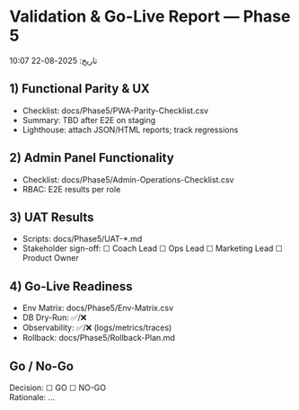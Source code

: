 # Validation & Go-Live Report — Phase 5
تاریخ: 2025-08-22 10:07

## 1) Functional Parity & UX
- Checklist: docs/Phase5/PWA-Parity-Checklist.csv
- Summary: TBD after E2E on staging
- Lighthouse: attach JSON/HTML reports; track regressions

## 2) Admin Panel Functionality
- Checklist: docs/Phase5/Admin-Operations-Checklist.csv
- RBAC: E2E results per role

## 3) UAT Results
- Scripts: docs/Phase5/UAT-*.md
- Stakeholder sign-off: ☐ Coach Lead ☐ Ops Lead ☐ Marketing Lead ☐ Product Owner

## 4) Go-Live Readiness
- Env Matrix: docs/Phase5/Env-Matrix.csv
- DB Dry-Run: ✅/❌
- Observability: ✅/❌ (logs/metrics/traces)
- Rollback: docs/Phase5/Rollback-Plan.md

## Go / No-Go
Decision: ☐ GO ☐ NO-GO  
Rationale: ...
